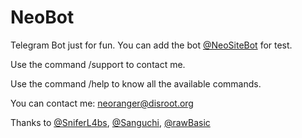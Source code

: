 NeoBot
=========

Telegram Bot just for fun. You can add the bot [@NeoSiteBot](https://t.me/NeoSiteBot) for test.

Use the command /support to contact me.

Use the command /help to know all the available commands.

You can contact me: neoranger@disroot.org

Thanks to [@SniferL4bs](https://t.me/sniferl4bs), [@Sanguchi](https://t.me/Sanguchi), [@rawBasic](https://t.me/rawBasic)
